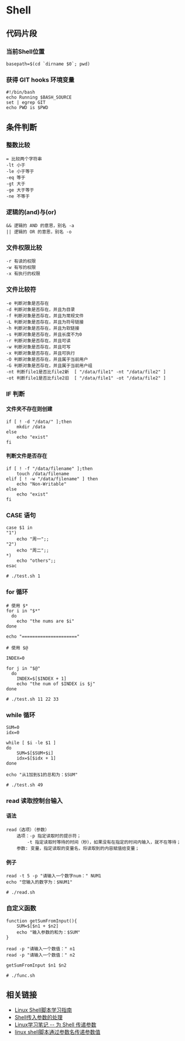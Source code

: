 # Shell

## 代码片段

### 当前Shell位置
	basepath=$(cd `dirname $0`; pwd)

### 获得 GIT hooks 环境变量
	#!/bin/bash
	echo Running $BASH_SOURCE
	set | egrep GIT
	echo PWD is $PWD

## 条件判断

### 整数比较

	= 比较两个字符串
	-lt	小于
	-le	小于等于
	-eq	等于
	-gt	大于
	-ge	大于等于
	-ne	不等于

### 逻辑的(and)与(or)

	&& 逻辑的 AND 的意思，别名 -a 
	|| 逻辑的 OR 的意思，别名 -o

### 文件权限比较

	-r 有读的权限
	-w 有写的权限
	-x 有执行的权限

### 文件比较符

	-e 判断对象是否存在
	-d 判断对象是否存在，并且为目录
	-f 判断对象是否存在，并且为常规文件
	-L 判断对象是否存在，并且为符号链接
	-h 判断对象是否存在，并且为软链接
	-s 判断对象是否存在，并且长度不为0
	-r 判断对象是否存在，并且可读
	-w 判断对象是否存在，并且可写
	-x 判断对象是否存在，并且可执行
	-O 判断对象是否存在，并且属于当前用户
	-G 判断对象是否存在，并且属于当前用户组
	-nt 判断file1是否比file2新  [ "/data/file1" -nt "/data/file2" ]
	-ot 判断file1是否比file2旧  [ "/data/file1" -ot "/data/file2" ]
	
### IF 判断

#### 文件夹不存在则创建
	if [ ! -d "/data/" ];then
		mkdir /data
	else
		echo "exist"
	fi
	
#### 判断文件是否存在
	if [ ! -f "/data/filename" ];then
		touch /data/filename
	elif [ ! -w "/data/filename" ] then
		echo "Non-Writable"
	else
		echo "exist"
	fi

### CASE 语句

	case $1 in
	"1")
		echo "周一";;
	"2")
		echo "周二";;
	*)
		echo "others";;
	esac

	# ./test.sh 1

### for 循环

	# 使用 $*
	for i in "$*"
	  do
	    echo "the nums are $i"
	done
	
	echo "====================="
	
	# 使用 $@
	
	INDEX=0
	
	for j in "$@"
	  do
	    INDEX=$[$INDEX + 1]
	    echo "the num of $INDEX is $j"
	done

	# ./test.sh 11 22 33

### while 循环

	SUM=0
	idx=0
	
	while [ $i -le $1 ]
	do
		SUM=$[$SUM+$i]
		idx=$[$idx + 1]
	done
	
	echo "从1加到$1的总和为：$SUM"

	# ./test.sh 49

### read 读取控制台输入

#### 语法
	read（选项）（参数）
		选项：-p 指定读取时的提示符；
			-t 指定读取时等待的时间（秒），如果没有在指定的时间内输入，就不在等待；
		参数: 变量，指定读取的变量名，将读取到的内容赋值给变量；

#### 例子
	
	read -t 5 -p "请输入一个数字num：" NUM1
	echo "您输入的数字为：$NUM1"

	# ./read.sh

### 自定义函数

	function getSumFromInput(){
		SUM=$[$n1 + $n2]
		echo "输入参数的和为：$SUM"
	}
	
	read -p "请输入一个数值：" n1
	read -p "请输入一个数值：" n2
	
	getSumFromInput $n1 $n2

	# ./func.sh
	
## 相关链接

- [Linux Shell脚本学习指南](http://c.biancheng.net/shell/)
- [Shell传入参数的处理](https://blog.csdn.net/andylauren/article/details/68957195)
- [Linux学习笔记 -- 为 Shell 传递参数](https://www.cnblogs.com/atuotuo/p/6431289.html)
- [linux shell脚本通过参数名传递参数值](https://www.cnblogs.com/rwxwsblog/p/5668254.html)